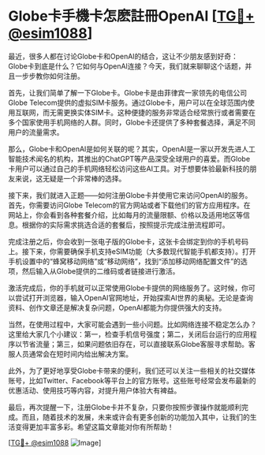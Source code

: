 # Globe卡手機卡怎麽註冊OpenAI [[TG💪+ @esim1088](https://t.me/s/esim1088)]

最近，很多人都在讨论Globe卡和OpenAI的结合，这让不少朋友感到好奇：Globe卡到底是什么？它如何与OpenAI连接？今天，我们就来聊聊这个话题，并且一步步教你如何注册。

首先，让我们简单了解一下Globe卡。Globe卡是由菲律宾一家领先的电信公司Globe Telecom提供的虚拟SIM卡服务。通过Globe卡，用户可以在全球范围内使用互联网，而无需更换实体SIM卡。这种便捷的服务非常适合经常旅行或者需要在多个国家使用手机网络的人群。同时，Globe卡还提供了多种套餐选择，满足不同用户的流量需求。

那么，Globe卡和OpenAI是如何关联的呢？其实，OpenAI是一家以开发先进人工智能技术闻名的机构，其推出的ChatGPT等产品深受全球用户的喜爱。而Globe卡用户可以通过自己的手机网络轻松访问这些AI工具。对于想要体验最新科技的朋友来说，这无疑是一个非常棒的选择。

接下来，我们就进入正题——如何注册Globe卡并使用它来访问OpenAI的服务。首先，你需要访问Globe Telecom的官方网站或者下载他们的官方应用程序。在网站上，你会看到各种套餐介绍，比如每月的流量限额、价格以及适用地区等信息。根据你的实际需求挑选合适的套餐后，按照提示完成注册流程即可。

完成注册之后，你会收到一张电子版的Globe卡，这张卡会绑定到你的手机号码上。接下来，你需要确保手机支持eSIM功能（大多数现代智能手机都支持）。打开手机设置中的“蜂窝移动网络”或“移动网络”，找到“添加移动网络配置文件”的选项，然后输入从Globe提供的二维码或者链接进行激活。

激活完成后，你的手机就可以正常使用Globe卡提供的网络服务了。这时候，你可以尝试打开浏览器，输入OpenAI官网地址，开始探索AI世界的奥秘。无论是查询资料、创作文章还是解决复杂问题，OpenAI都能为你提供强大的支持。

当然，在使用过程中，大家可能会遇到一些小问题。比如网络连接不稳定怎么办？这里给大家几个小建议：第一，检查手机信号强度；第二，关闭后台运行的应用程序以节省流量；第三，如果问题依旧存在，可以直接联系Globe客服寻求帮助。客服人员通常会在短时间内给出解决方案。

此外，为了更好地享受Globe卡带来的便利，我们还可以关注一些相关的社交媒体账号，比如Twitter、Facebook等平台上的官方账号。这些账号经常会发布最新的优惠活动、使用技巧等内容，对提升用户体验大有裨益。

最后，再次提醒一下，注册Globe卡并不复杂，只要你按照步骤操作就能顺利完成。而且，随着技术的发展，未来或许会有更多创新的功能加入其中，让我们的生活变得更加丰富多彩。希望这篇文章能对你有所帮助！

[[TG💪+ @esim1088](https://t.me/s/esim1088) ![Image](https://i.postimg.cc/4NQfJmqS/Snipaste-2025-05-13-00-14-12.png)]